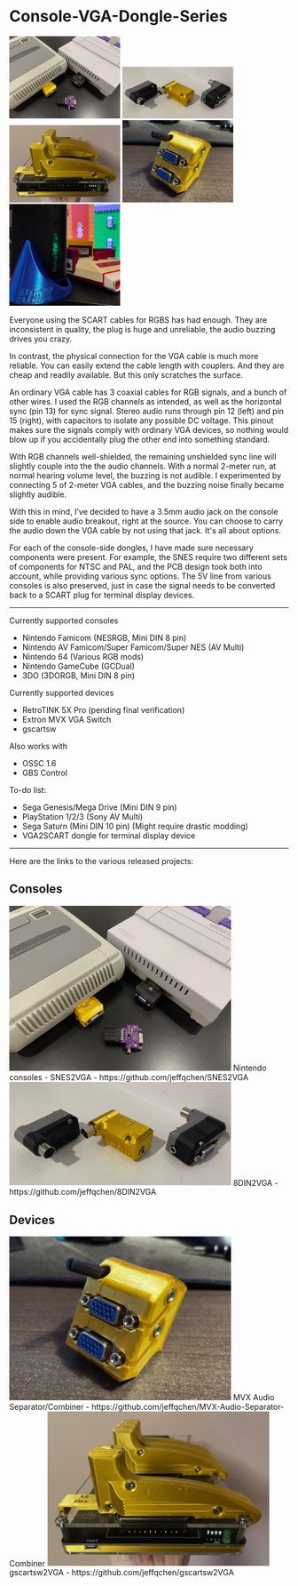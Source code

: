 # Console-VGA-Dongle-Series

<img src="./Pics/SNES2VGA.jpg" width="200px" />
<img src="./Pics/8DIN2VGA.jpg" width="200px" />
<img src="./Pics/gscartsw2VGA.jpg" width="200px" />
<img src="./Pics/MVX.jpg" width="200px" />
<img src="./Pics/RT5X.jpg" width="200px" />

Everyone using the SCART cables for RGBS has had enough. They are inconsistent in quality, the plug is huge and unreliable, the audio buzzing drives you crazy.

In contrast, the physical connection for the VGA cable is much more reliable. You can easily extend the cable length with couplers. And they are cheap and readily available. But this only scratches the surface.

An ordinary VGA cable has 3 coaxial cables for RGB signals, and a bunch of other wires. I used the RGB channels as intended, as well as the horizontal sync (pin 13) for sync signal. Stereo audio runs through pin 12 (left) and pin 15 (right), with capacitors to isolate any possible DC voltage. This pinout makes sure the signals comply with ordinary VGA devices, so nothing would blow up if you accidentally plug the other end into something standard.

With RGB channels well-shielded, the remaining unshielded sync line will slightly couple into the the audio channels. With a normal 2-meter run, at normal hearing volume level, the buzzing is not audible. I experimented by connecting 5 of 2-meter VGA cables, and the buzzing noise finally became slightly audible.

With this in mind, I've decided to have a 3.5mm audio jack on the console side to enable audio breakout, right at the source. You can choose to carry the audio down the VGA cable by not using that jack. It's all about options.

For each of the console-side dongles, I have made sure necessary components were present. For example, the SNES require two different sets of components for NTSC and PAL, and the PCB design took both into account, while providing various sync options. The 5V line from various consoles is also preserved, just in case the signal needs to be converted back to a SCART plug for terminal display devices.


-----


Currently supported consoles
- Nintendo Famicom (NESRGB, Mini DIN 8 pin)
- Nintendo AV Famicom/Super Famicom/Super NES (AV Multi)
- Nintendo 64 (Various RGB mods)
- Nintendo GameCube (GCDual)
- 3DO (3DORGB, Mini DIN 8 pin)

Currently supported devices
- RetroTINK 5X Pro (pending final verification)
- Extron MVX VGA Switch
- gscartsw

Also works with
- OSSC 1.6
- GBS Control

To-do list:
- Sega Genesis/Mega Drive (Mini DIN 9 pin)
- PlayStation 1/2/3 (Sony AV Multi)
- Sega Saturn (Mini DIN 10 pin) (Might require drastic modding)
- VGA2SCART dongle for terminal display device

-----

Here are the links to the various released projects:

## Consoles

<img src="./Pics/SNES2VGA.jpg" width="400px" />
Nintendo consoles - SNES2VGA
- https://github.com/jeffqchen/SNES2VGA

<img src="./Pics/8DIN2VGA.jpg" width="400px" />
8DIN2VGA
- https://github.com/jeffqchen/8DIN2VGA

## Devices
<img src="./Pics/MVX.jpg" width="400px" />
MVX Audio Separator/Combiner
- https://github.com/jeffqchen/MVX-Audio-Separator-Combiner

<img src="./Pics/gscartsw2VGA.jpg" width="400px" />
gscartsw2VGA
- https://github.com/jeffqchen/gscartsw2VGA

